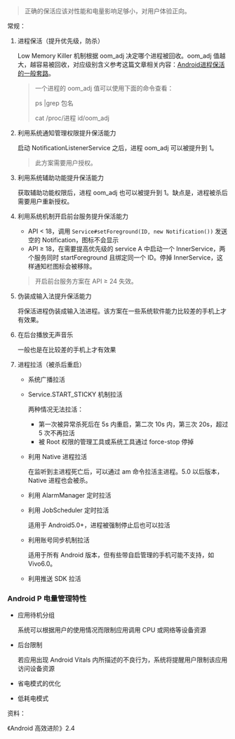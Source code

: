 > 正确的保活应该对性能和电量影响足够小，对用户体验正向。

常规：

1. 进程保活（提升优先级，防杀）

   Low Memory Killer 机制根据 oom_adj 决定哪个进程被回收。oom_adj 值越大，越容易被回收，对应级别含义参考这篇文章相关内容：[Android进程保活的一般套路](https://blog.csdn.net/u013263323/article/details/56285475)。

   > 一个进程的 oom_adj 值可以使用下面的命令查看：
   >
   > ps |grep 包名
   >
   > cat /proc/进程 id/oom_adj

2. 利用系统通知管理权限提升保活能力

   启动 NotificationListenerService 之后，进程 oom_adj 可以被提升到 1。

   > 此方案需要用户授权。

3. 利用系统辅助功能提升保活能力

   获取辅助功能权限后，进程 oom_adj 也可以被提升到 1。缺点是，进程被杀后需要用户重新授权。

4. 利用系统机制开启前台服务提升保活能力

   * API < 18，调用 `Service#setForeground(ID, new Notification())` 发送空的 Notification，图标不会显示
   * API ≥ 18，在需要提高优先级的 service A 中启动一个 InnerService，两个服务同时 startForeground 且绑定同一个 ID。停掉 InnerService，这样通知栏图标会被移除。

   > 开启前台服务方案在 API ≥ 24 失效。

5. 伪装成输入法提升保活能力

   将保活进程伪装成输入法进程。该方案在一些系统软件能力比较差的手机上才有效果。

6. 在后台播放无声音乐

   一般也是在比较差的手机上才有效果

7. 进程拉活（被杀后重启）

   * 系统广播拉活

   * Service.START_STICKY 机制拉活

     两种情况无法拉活：

     * 第一次被异常杀死后在 5s 内重启，第二次  10s 内，第三次 20s，超过 5 次不再拉活
     * 被 Root 权限的管理工具或系统工具通过 force-stop 停掉

   * 利用 Native 进程拉活

     在监听到主进程死亡后，可以通过 am 命令拉活主进程。5.0 以后版本，Native 进程也会被杀。

   * 利用 AlarmManager 定时拉活

   * 利用 JobScheduler 定时拉活

     适用于 Android5.0+，进程被强制停止后也可以拉活

   * 利用账号同步机制拉活

     适用于所有 Android 版本，但有些带自启管理的手机可能不支持，如 Vivo6.0。

   * 利用推送 SDK 拉活

   

### Android P 电量管理特性

* 应用待机分组

  系统可以根据用户的使用情况而限制应用调用 CPU 或网络等设备资源

* 后台限制

  若应用出现 Android Vitals 内所描述的不良行为，系统将提醒用户限制该应用访问设备资源

* 省电模式的优化

* 低耗电模式



资料：

《Android 高效进阶》2.4